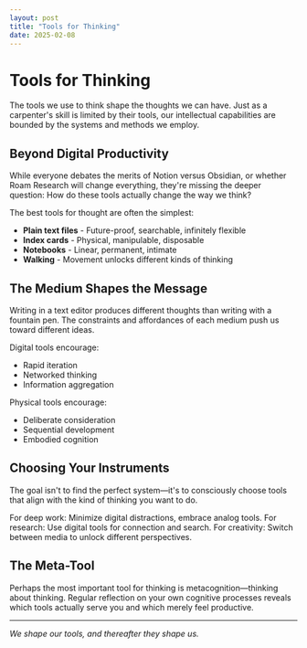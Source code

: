 ```yaml
---
layout: post
title: "Tools for Thinking"
date: 2025-02-08
---
```


# Tools for Thinking

The tools we use to think shape the thoughts we can have. Just as a carpenter's skill is limited by their tools, our intellectual capabilities are bounded by the systems and methods we employ.

## Beyond Digital Productivity

While everyone debates the merits of Notion versus Obsidian, or whether Roam Research will change everything, they're missing the deeper question: How do these tools actually change the way we think?

The best tools for thought are often the simplest:

- **Plain text files** - Future-proof, searchable, infinitely flexible
- **Index cards** - Physical, manipulable, disposable
- **Notebooks** - Linear, permanent, intimate
- **Walking** - Movement unlocks different kinds of thinking

## The Medium Shapes the Message

Writing in a text editor produces different thoughts than writing with a fountain pen. The constraints and affordances of each medium push us toward different ideas.

Digital tools encourage:
- Rapid iteration
- Networked thinking
- Information aggregation

Physical tools encourage:
- Deliberate consideration
- Sequential development  
- Embodied cognition

## Choosing Your Instruments

The goal isn't to find the perfect system—it's to consciously choose tools that align with the kind of thinking you want to do.

For deep work: Minimize digital distractions, embrace analog tools.
For research: Use digital tools for connection and search.
For creativity: Switch between media to unlock different perspectives.

## The Meta-Tool

Perhaps the most important tool for thinking is metacognition—thinking about thinking. Regular reflection on your own cognitive processes reveals which tools actually serve you and which merely feel productive.

---

*We shape our tools, and thereafter they shape us.*